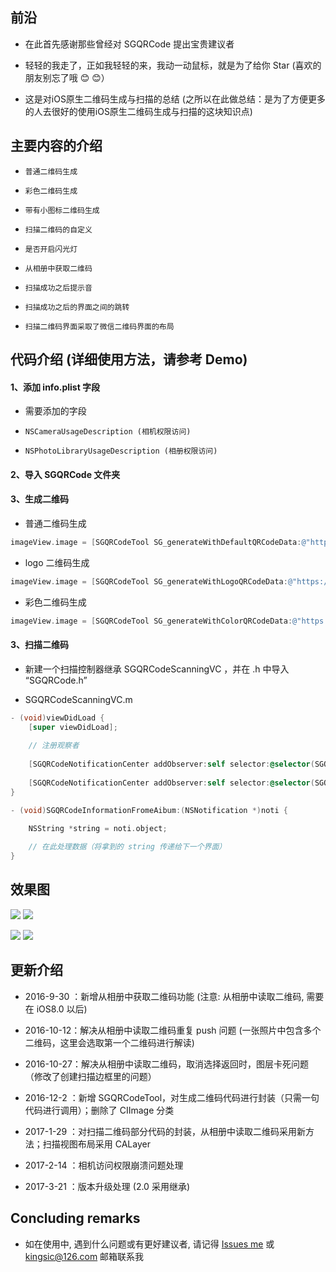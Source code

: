 
## 前沿

* 在此首先感谢那些曾经对 SGQRCode 提出宝贵建议者

* 轻轻的我走了，正如我轻轻的来，我动一动鼠标，就是为了给你 Star (喜欢的朋友别忘了哦 😊 😊）

* 这是对iOS原生二维码生成与扫描的总结 (之所以在此做总结：是为了方便更多的人去很好的使用iOS原生二维码生成与扫描的这块知识点)


## 主要内容的介绍

* `普通二维码生成`<br>

* `彩色二维码生成`<br>

* `带有小图标二维码生成`<br>

* `扫描二维码的自定义`<br>

* `是否开启闪光灯`<br>

* `从相册中获取二维码`<br>

* `扫描成功之后提示音`<br>

* `扫描成功之后的界面之间的跳转`<br>

* `扫描二维码界面采取了微信二维码界面的布局`<br>


## 代码介绍 (详细使用方法，请参考 Demo)

#### 1、添加 info.plist 字段 

* 需要添加的字段

* `NSCameraUsageDescription (相机权限访问)`<br>

* `NSPhotoLibraryUsageDescription (相册权限访问)`<br>

#### 2、导入 SGQRCode 文件夹

#### 3、生成二维码

* 普通二维码生成
```Objective-C
imageView.image = [SGQRCodeTool SG_generateWithDefaultQRCodeData:@"https://github.com/kingsic" imageViewWidth:imageViewW];
```

* logo 二维码生成
```Objective-C
imageView.image = [SGQRCodeTool SG_generateWithLogoQRCodeData:@"https://github.com/kingsic" logoImageName:@"icon_image" logoScaleToSuperView:scale];
```

* 彩色二维码生成
```Objective-C
imageView.image = [SGQRCodeTool SG_generateWithColorQRCodeData:@"https://github.com/kingsic" backgroundColor:[CIColor colorWithRed:1 green:0 blue:0.8] mainColor:[CIColor colorWithRed:0.3 green:0.2 blue:0.4]];
```

#### 3、扫描二维码

* 新建一个扫描控制器继承 SGQRCodeScanningVC ，并在 .h 中导入 “SGQRCode.h”

* SGQRCodeScanningVC.m
```Objective-C
- (void)viewDidLoad {
    [super viewDidLoad];
    
    // 注册观察者
    
    [SGQRCodeNotificationCenter addObserver:self selector:@selector(SGQRCodeInformationFromeAibum:) name:SGQRCodeInformationFromeAibum object:nil];
    
    [SGQRCodeNotificationCenter addObserver:self selector:@selector(SGQRCodeInformationFromeScanning:) name:SGQRCodeInformationFromeScanning object:nil];
}
```

```Objective-C
- (void)SGQRCodeInformationFromeAibum:(NSNotification *)noti {

    NSString *string = noti.object;
    
    // 在此处理数据（将拿到的 string 传递给下一个界面）
}
```


## 效果图

![](https://github.com/kingsic/SGQRCode/raw/master/Picture/sorgle.png)       ![](https://github.com/kingsic/SGQRCode/raw/master/Picture/sorgle2.png) 

![](https://github.com/kingsic/SGQRCode/raw/master/Picture/sorgle3.png)       ![](https://github.com/kingsic/SGQRCode/raw/master/Picture/sorgle4.png)


## 更新介绍

* 2016-9-30 ：新增从相册中获取二维码功能 (注意: 从相册中读取二维码, 需要在 iOS8.0 以后)

* 2016-10-12：解决从相册中读取二维码重复 push 问题 (一张照片中包含多个二维码，这里会选取第一个二维码进行解读)

* 2016-10-27：解决从相册中读取二维码，取消选择返回时，图层卡死问题（修改了创建扫描边框里的问题）

* 2016-12-2 ：新增 SGQRCodeTool，对生成二维码代码进行封装（只需一句代码进行调用）；删除了 CIImage 分类

* 2017-1-29 ：对扫描二维码部分代码的封装，从相册中读取二维码采用新方法；扫描视图布局采用 CALayer

* 2017-2-14 ：相机访问权限崩溃问题处理

* 2017-3-21 ：版本升级处理 (2.0 采用继承)


## Concluding remarks

* 如在使用中, 遇到什么问题或有更好建议者, 请记得 [Issues me](https://github.com/kingsic/SGQRCode/issues) 或 kingsic@126.com 邮箱联系我
